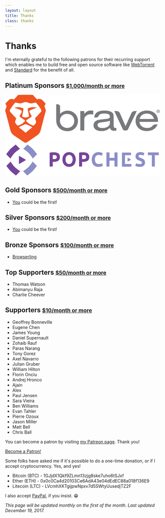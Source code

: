 ```yaml
---
layout: layout
title: Thanks
class: thanks
---
```


# Thanks

I'm eternally grateful to the following patrons for their recurring support which
enables me to build free and open source software like
[WebTorrent](https://webtorrent.io) and [Standard](https://standardjs.com) for the
benefit of all.

## Platinum Sponsors <small>[$1,000/month or more](https://www.patreon.com/bePatron?c=1335510&rid=2201589)</small>

<a href='https://brave.com' rel='nofollow' target='_blank' class='sponsor'>
  <img src='/images/supporters/brave.png' alt='Brave Software' />
</a>
<a href='https://popchest.com' rel='nofollow' target='_blank' class='sponsor'>
  <img src='/images/supporters/popchest.png' alt='Popchest' />
</a>

## Gold Sponsors <small>[$500/month or more](https://www.patreon.com/bePatron?c=1335510&rid=2175327)</small>

- [You](https://www.patreon.com/feross) could be the first!

## Silver Sponsors <small>[$200/month or more](https://www.patreon.com/bePatron?c=1335510&rid=2201567)</small>

- [You](https://www.patreon.com/feross) could be the first!

## Bronze Sponsors <small>[$100/month or more](https://www.patreon.com/bePatron?c=1335510&rid=2201570)</small>

- <a href='https://www.browserling.com/' rel='nofollow' target='_blank'>Browserling</a>

## Top Supporters <small>[$50/month or more](https://www.patreon.com/bePatron?c=1335510&rid=2188674)</small>

- Thomas  Watson
- Abimanyu  Raja
- Charlie Cheever

## Supporters <small>[$10/month or more](https://www.patreon.com/bePatron?c=1335510&rid=2179762)</small>

- Geoffrey Bonneville
- Eugene Chen
- James Young
- Daniel Supernault
- Zohaib Rauf
- Paras Narang
- Tony Gorez
- Axel Navarro
- Julian Gruber
- William Hilton
- Florin Onciu
- Andrej Hronco
- Ajain
- Alex
- Paul Jensen
- Sara Vieira
- Ben Williams
- Evan Tahler
- Pierre Ozoux
- Jason Miller
- Matt Bell
- Chris Ball

You can become a patron by visiting [my Patreon page](https://patreon.com/feross).
Thank you!

<a href="https://www.patreon.com/bePatron?u=8375109" data-patreon-widget-type="become-patron-button">Become a Patron!</a><script async src="https://c6.patreon.com/becomePatronButton.bundle.js"></script>

Some folks have asked me if it's possible to do a one-time donation, or if I accept cryptocurrency. Yes, and yes!

- Bitcoin (BTC) - 1GJjdX1Qkf9ZLmn13zjg8ske7uho6tSJxf
- Ether (ETH) - 0x0c0Ca4d20103Ce6AdA43e04dEdEC88a018f136E9
- Litecoin (LTC) - LVcmhXKTgijpwNpxv7d5SWtyUusedjTZ2F

I also accept [PayPal](https://www.paypal.me/feross), if you insist. 😁

*This page will be updated monthly on the first of the month. Last updated December 19, 2017.*
